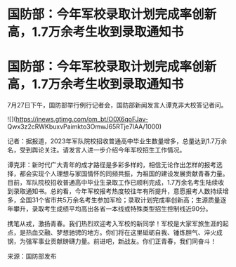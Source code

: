 # 国防部：今年军校录取计划完成率创新高，1.7万余考生收到录取通知书

# 国防部：今年军校录取计划完成率创新高，1.7万余考生收到录取通知书

7月27日下午，国防部举行例行记者会，国防部新闻发言人谭克非大校答记者问。

![](https://inews.gtimg.com/om_bt/O0X6qoFJav-
Qwx3z2cRWKbuxvPaimkto3OmwJ65RTje7IAA/1000)

记者：据报道，2023年军队院校招收普通高中毕业生数量增多，总量达到1.7万余名，受到舆论关注。请发言人进一步介绍今年军校招生工作情况。

谭克非：新时代广大青年的成才路径是多彩多样的，相信无论作出怎样的报考选择，都会实现个人理想与家国情怀的同频共振，为祖国的建设发展贡献青春力量。目前，军队院校招收普通高中毕业生录取工作已顺利完成，1.7万余名考生陆续收到录取通知书。总的看，今年军校报考热度较往年有所提升，意愿报考人数持续增多，全国31个省市共5万余名考生参加军检；录取计划完成率创新高；生源质量逐年攀升，录取考生成绩平均高出各省一本线或特殊类型招生控制线近90分。

携笔从戎，激扬青春。我们热烈欢迎考入军校的新同学！军校是大家军旅生涯的起点，是热血交融、梦想驰骋的地方。你们将在这里砥砺自我、锤炼胆气、淬火成钢，为强军事业贡献磅礴力量。前进吧，新战友。你们正青春，我们同奋斗！

来源：国防部发布

